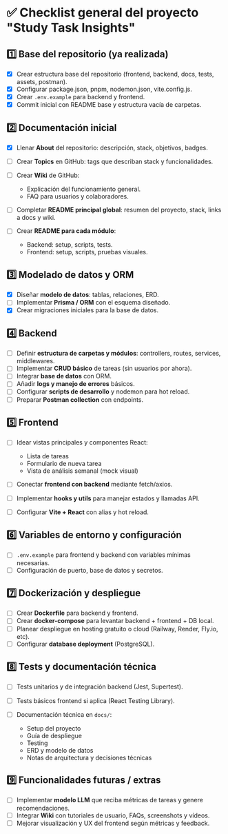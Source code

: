 # ✅ Checklist general del proyecto "Study Task Insights"

## 1️⃣ Base del repositorio (ya realizada)

* [x] Crear estructura base del repositorio (frontend, backend, docs, tests, assets, postman).
* [x] Configurar package.json, pnpm, nodemon.json, vite.config.js.
* [x] Crear `.env.example` para backend y frontend.
* [x] Commit inicial con README base y estructura vacía de carpetas.

## 2️⃣ Documentación inicial

* [x] Llenar **About** del repositorio: descripción, stack, objetivos, badges.
* [ ] Crear **Topics** en GitHub: tags que describan stack y funcionalidades.
* [ ] Crear **Wiki** de GitHub:

  * Explicación del funcionamiento general.
  * FAQ para usuarios y colaboradores.
* [ ] Completar **README principal global**: resumen del proyecto, stack, links a docs y wiki.
* [ ] Crear **README para cada módulo**:

  * Backend: setup, scripts, tests.
  * Frontend: setup, scripts, pruebas visuales.

## 3️⃣ Modelado de datos y ORM

* [x] Diseñar **modelo de datos**: tablas, relaciones, ERD.
* [ ] Implementar **Prisma / ORM** con el esquema diseñado.
* [x] Crear migraciones iniciales para la base de datos.

## 4️⃣ Backend

* [ ] Definir **estructura de carpetas y módulos**: controllers, routes, services, middlewares.
* [ ] Implementar **CRUD básico** de tareas (sin usuarios por ahora).
* [ ] Integrar **base de datos** con ORM.
* [ ] Añadir **logs y manejo de errores** básicos.
* [ ] Configurar **scripts de desarrollo** y nodemon para hot reload.
* [ ] Preparar **Postman collection** con endpoints.

## 5️⃣ Frontend

* [ ] Idear vistas principales y componentes React:

  * Lista de tareas
  * Formulario de nueva tarea
  * Vista de análisis semanal (mock visual)
* [ ] Conectar **frontend con backend** mediante fetch/axios.
* [ ] Implementar **hooks y utils** para manejar estados y llamadas API.
* [ ] Configurar **Vite + React** con alias y hot reload.

## 6️⃣ Variables de entorno y configuración

* [ ] `.env.example` para frontend y backend con variables mínimas necesarias.
* [ ] Configuración de puerto, base de datos y secretos.

## 7️⃣ Dockerización y despliegue

* [ ] Crear **Dockerfile** para backend y frontend.
* [ ] Crear **docker-compose** para levantar backend + frontend + DB local.
* [ ] Planear despliegue en hosting gratuito o cloud (Railway, Render, Fly.io, etc).
* [ ] Configurar **database deployment** (PostgreSQL).

## 8️⃣ Tests y documentación técnica

* [ ] Tests unitarios y de integración backend (Jest, Supertest).
* [ ] Tests básicos frontend si aplica (React Testing Library).
* [ ] Documentación técnica en `docs/`:

  * Setup del proyecto
  * Guía de despliegue
  * Testing
  * ERD y modelo de datos
  * Notas de arquitectura y decisiones técnicas

## 9️⃣ Funcionalidades futuras / extras

* [ ] Implementar **modelo LLM** que reciba métricas de tareas y genere recomendaciones.
* [ ] Integrar **Wiki** con tutoriales de usuario, FAQs, screenshots y vídeos.
* [ ] Mejorar visualización y UX del frontend según métricas y feedback.
